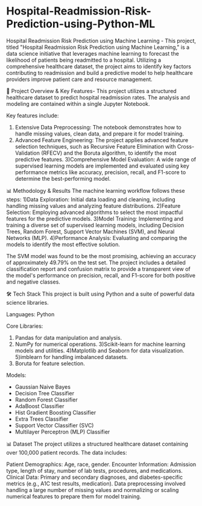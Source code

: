 # Hospital-Readmission-Risk-Prediction-using-Python-ML
Hospital Readmission Risk Prediction using Machine Learning - This project, titled "Hospital Readmission Risk Prediction using Machine Learning," is a data science initiative that leverages machine learning to forecast the likelihood of patients being readmitted to a hospital. Utilizing a comprehensive healthcare dataset, the project aims to identify key factors contributing to readmission and build a predictive model to help healthcare providers improve patient care and resource management.

🏥 Project Overview & Key Features- This project utilizes a structured healthcare dataset to predict hospital readmission rates. The analysis and modeling are contained within a single Jupyter Notebook.

Key features include:
1) Extensive Data Preprocessing: The notebook demonstrates how to handle missing values, clean data, and prepare it for model training.
2) Advanced Feature Engineering: The project applies advanced feature selection techniques, such as Recursive Feature Elimination with Cross-Validation (RFECV) and the Boruta algorithm, to identify the most predictive features.
3)Comprehensive Model Evaluation: A wide range of supervised learning models are implemented and evaluated using key performance metrics like accuracy, precision, recall, and F1-score to determine the best-performing model.

📊 Methodology & Results
The machine learning workflow follows these steps:
1)Data Exploration: Initial data loading and cleaning, including handling missing values and analyzing feature distributions.
2)Feature Selection: Employing advanced algorithms to select the most impactful features for the predictive models.
3)Model Training: Implementing and training a diverse set of supervised learning models, including Decision Trees, Random Forest, Support Vector Machines (SVM), and Neural Networks (MLP).
4)Performance Analysis: Evaluating and comparing the models to identify the most effective solution.

The SVM model was found to be the most promising, achieving an accuracy of approximately 49.79% on the test set. The project includes a detailed classification report and confusion matrix to provide a transparent view of the model's performance on precision, recall, and F1-score for both positive and negative classes.

🛠️ Tech Stack
This project is built using Python and a suite of powerful data science libraries.

Languages: Python

Core Libraries:
1) Pandas for data manipulation and analysis.
2) NumPy for numerical operations.
3)Scikit-learn for machine learning models and utilities.
4)Matplotlib and Seaborn for data visualization.
5)imblearn for handling imbalanced datasets.
6) Boruta for feature selection.

Models:
- Gaussian Naive Bayes
- Decision Tree Classifier
- Random Forest Classifier
- AdaBoost Classifier
- Hist Gradient Boosting Classifier
- Extra Trees Classifier
- Support Vector Classifier (SVC)
- Multilayer Perceptron (MLP) Classifier

📊 Dataset
The project utilizes a structured healthcare dataset containing over 100,000 patient records. The data includes:

Patient Demographics: Age, race, gender.
Encounter Information: Admission type, length of stay, number of lab tests, procedures, and medications.
Clinical Data: Primary and secondary diagnoses, and diabetes-specific metrics (e.g., A1C test results, medication).
Data preprocessing involved handling a large number of missing values and normalizing or scaling numerical features to prepare them for model training.
